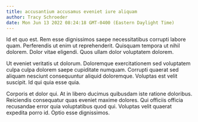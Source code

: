 ```yaml
---
title: accusantium accusamus eveniet iure aliquam
author: Tracy Schroeder
date: Mon Jun 13 2022 08:24:18 GMT-0400 (Eastern Daylight Time)
---
```

Id et quo est. Rem esse dignissimos saepe necessitatibus corrupti labore quam. Perferendis ut enim ut reprehenderit. Quisquam tempora ut nihil dolorem. Dolor vitae eligendi. Quos ullam dolor voluptatem dolorem.

 Ut eveniet veritatis ut dolorum. Doloremque exercitationem sed voluptatem culpa culpa dolorem saepe cupiditate numquam. Corrupti quaerat sed aliquam nesciunt consequuntur aliquid doloremque. Voluptas est velit suscipit. Id qui quia esse quia.

 Corporis et dolor qui. At in libero ducimus quibusdam iste ratione doloribus. Reiciendis consequatur quas eveniet maxime dolores. Qui officiis officia recusandae error quia voluptatibus quod qui. Voluptas velit quaerat expedita porro id. Optio esse dignissimos.